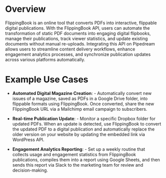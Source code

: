 # Overview

FlippingBook is an online tool that converts PDFs into interactive, flippable digital publications. With the FlippingBook API, users can automate the transformation of static PDF documents into engaging digital flipbooks, manage their publications, track viewer statistics, and update existing documents without manual re-uploads. Integrating this API on Pipedream allows users to streamline content delivery workflows, enhance engagement analytics processes, and synchronize publication updates across various platforms automatically.

# Example Use Cases

- **Automated Digital Magazine Creation**: - Automatically convert new issues of a magazine, saved as PDFs in a Google Drive folder, into flippable formats using FlippingBook. Once converted, share the new FlippingBook URL via a Mailchimp email campaign to subscribers.

- **Real-time Publication Update**: - Monitor a specific Dropbox folder for updated PDFs. When an update is detected, use FlippingBook to convert the updated PDF to a digital publication and automatically replace the older version on your website by updating the embedded link via WordPress API.

- **Engagement Analytics Reporting**: - Set up a weekly routine that collects usage and engagement statistics from FlippingBook publications, compiles them into a report using Google Sheets, and then sends this report via Slack to the marketing team for review and decision-making.
